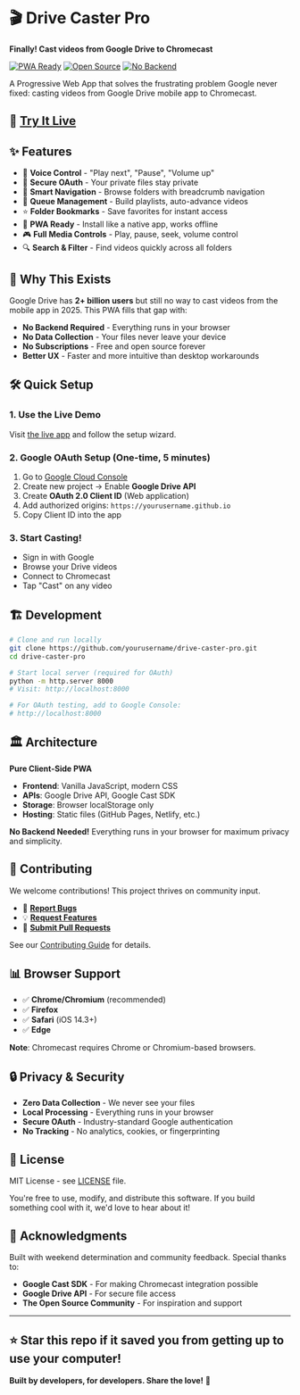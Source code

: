 # 🎬 Drive Caster Pro

**Finally! Cast videos from Google Drive to Chromecast**

[![PWA Ready](https://img.shields.io/badge/PWA-Ready-brightgreen)](https://web.dev/progressive-web-apps/)
[![Open Source](https://img.shields.io/badge/Open%20Source-MIT-blue)](LICENSE)
[![No Backend](https://img.shields.io/badge/Backend-None-lightgrey)](#architecture)

A Progressive Web App that solves the frustrating problem Google never fixed: casting videos from Google Drive mobile app to Chromecast.

## 🚀 **[Try It Live](https://yourusername.github.io/drive-caster-pro)**

## ✨ Features

- 🎤 **Voice Control** - "Play next", "Pause", "Volume up"
- 🔐 **Secure OAuth** - Your private files stay private
- 📁 **Smart Navigation** - Browse folders with breadcrumb navigation
- 🎵 **Queue Management** - Build playlists, auto-advance videos
- ⭐ **Folder Bookmarks** - Save favorites for instant access
- 📱 **PWA Ready** - Install like a native app, works offline
- 🎮 **Full Media Controls** - Play, pause, seek, volume control
- 🔍 **Search & Filter** - Find videos quickly across all folders

## 🎯 Why This Exists

Google Drive has **2+ billion users** but still no way to cast videos from the mobile app in 2025. This PWA fills that gap with:

- **No Backend Required** - Everything runs in your browser
- **No Data Collection** - Your files never leave your device  
- **No Subscriptions** - Free and open source forever
- **Better UX** - Faster and more intuitive than desktop workarounds

## 🛠️ Quick Setup

### 1. **Use the Live Demo**
Visit [the live app](https://yourusername.github.io/drive-caster-pro) and follow the setup wizard.

### 2. **Google OAuth Setup** (One-time, 5 minutes)
1. Go to [Google Cloud Console](https://console.developers.google.com)
2. Create new project → Enable **Google Drive API**
3. Create **OAuth 2.0 Client ID** (Web application)
4. Add authorized origins: `https://yourusername.github.io`
5. Copy Client ID into the app

### 3. **Start Casting!**
- Sign in with Google
- Browse your Drive videos
- Connect to Chromecast
- Tap "Cast" on any video

## 🏗️ Development

```bash
# Clone and run locally
git clone https://github.com/yourusername/drive-caster-pro.git
cd drive-caster-pro

# Start local server (required for OAuth)
python -m http.server 8000
# Visit: http://localhost:8000

# For OAuth testing, add to Google Console:
# http://localhost:8000
```

## 🏛️ Architecture

**Pure Client-Side PWA**
- **Frontend**: Vanilla JavaScript, modern CSS
- **APIs**: Google Drive API, Google Cast SDK
- **Storage**: Browser localStorage only
- **Hosting**: Static files (GitHub Pages, Netlify, etc.)

**No Backend Needed!** Everything runs in your browser for maximum privacy and simplicity.

## 🤝 Contributing

We welcome contributions! This project thrives on community input.

- 🐛 **[Report Bugs](https://github.com/yourusername/drive-caster-pro/issues)**
- 💡 **[Request Features](https://github.com/yourusername/drive-caster-pro/discussions)**
- 🔧 **[Submit Pull Requests](https://github.com/yourusername/drive-caster-pro/pulls)**

See our [Contributing Guide](CONTRIBUTING.md) for details.

## 📊 Browser Support

- ✅ **Chrome/Chromium** (recommended)
- ✅ **Firefox** 
- ✅ **Safari** (iOS 14.3+)
- ✅ **Edge**

**Note**: Chromecast requires Chrome or Chromium-based browsers.

## 🔒 Privacy & Security

- **Zero Data Collection** - We never see your files
- **Local Processing** - Everything runs in your browser
- **Secure OAuth** - Industry-standard Google authentication
- **No Tracking** - No analytics, cookies, or fingerprinting

## 📄 License

MIT License - see [LICENSE](LICENSE) file.

You're free to use, modify, and distribute this software. If you build something cool with it, we'd love to hear about it!

## 🙏 Acknowledgments

Built with weekend determination and community feedback. Special thanks to:

- **Google Cast SDK** - For making Chromecast integration possible
- **Google Drive API** - For secure file access
- **The Open Source Community** - For inspiration and support

---

## ⭐ **Star this repo if it saved you from getting up to use your computer!**

**Built by developers, for developers. Share the love!** 🚀